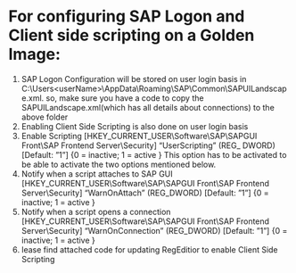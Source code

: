 
# For configuring SAP Logon and Client side scripting on a Golden Image:
1) SAP Logon Configuration will be stored on user login basis in C:\Users\<userName>\AppData\Roaming\SAP\Common\SAPUILandscape.xml. so, make sure you have a code to copy the SAPUILandscape.xml(which has all details about connections) to the above folder
2) Enabling Client Side Scripting is also done on user login basis
3) Enable Scripting [HKEY_CURRENT_USER\Software\SAP\SAPGUI Front\SAP Frontend Server\Security] “UserScripting” (REG_ DWORD) [Default: ”1”] {0 = inactive; 1 = active } This option has to be activated to be able to activate the two options mentioned below.
4) Notify when a script attaches to SAP GUI [HKEY_CURRENT_USER\Software\SAP\SAPGUI Front\SAP Frontend Server\Security] “WarnOnAttach” (REG_DWORD) [Default: ”1”] {0 = inactive; 1 = active }
5) Notify when a script opens a connection [HKEY_CURRENT_USER\Software\SAP\SAPGUI Front\SAP Frontend Server\Security] “WarnOnConnection” (REG_DWORD) [Default: ”1”] {0 = inactive; 1 = active }
6) lease find attached code for updating RegEditior to enable Client Side Scripting
